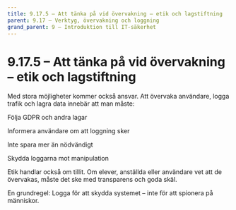 ```yaml
---
title: 9.17.5 – Att tänka på vid övervakning – etik och lagstiftning
parent: 9.17 – Verktyg, övervakning och loggning
grand_parent: 9 – Introduktion till IT-säkerhet
---
```

# 9.17.5 – Att tänka på vid övervakning – etik och lagstiftning

Med stora möjligheter kommer också ansvar. Att övervaka användare, logga trafik och lagra data innebär att man måste:

Följa GDPR och andra lagar

Informera användare om att loggning sker

Inte spara mer än nödvändigt

Skydda loggarna mot manipulation

Etik handlar också om tillit. Om elever, anställda eller användare vet att de övervakas, måste det ske med transparens och goda skäl.

En grundregel: Logga för att skydda systemet – inte för att spionera på människor.

